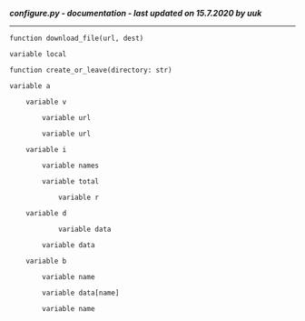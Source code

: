 ***configure.py - documentation - last updated on 15.7.2020 by uuk***
___

    function download_file(url, dest)

    variable local

    function create_or_leave(directory: str)

    variable a

        variable v

            variable url

            variable url

        variable i

            variable names

            variable total

                variable r

        variable d

                variable data

            variable data

        variable b

            variable name

            variable data[name]

            variable name